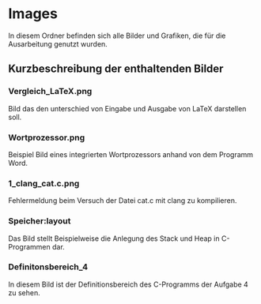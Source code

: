 # Images
In diesem Ordner befinden sich alle Bilder und Grafiken, die für die Ausarbeitung genutzt wurden.

## Kurzbeschreibung der enthaltenden Bilder

### Vergleich_LaTeX.png
Bild das den unterschied von Eingabe und Ausgabe von LaTeX darstellen soll.

### Wortprozessor.png
Beispiel Bild eines integrierten Wortprozessors anhand von dem Programm Word.

### 1_clang_cat.c.png
Fehlermeldung beim Versuch der Datei cat.c mit clang zu kompilieren.  

### Speicher:layout
Das Bild stellt Beispielweise die Anlegung des Stack und Heap in C-Programmen dar.

### Definitonsbereich_4
In diesem Bild ist der Definitionsbereich des C-Programms der Aufgabe 4 zu sehen.
